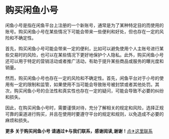 # 购买闲鱼小号

闲鱼小号是指在闲鱼平台上注册的一个新账号，通常是为了某种特定目的而使用的账号。购买闲鱼小号在某些情况下可能会带来一些便利和好处，但也存在一定的风险和不确定性。

首先，购买闲鱼小号可能会带来一定的便利，比如可以避免使用个人主账号进行某些交易时的风险，也可以在某些情况下更好地保护个人隐私。此外，购买闲鱼小号还可以用于特定的营销活动或者推广活动，有助于提升某些商品或服务的曝光度和销量。

然而，购买闲鱼小号也存在一定的风险和不确定性。首先，闲鱼平台对于小号的使用有一定的限制和监管，如果使用不当可能会导致账号被封禁或者其他处罚。其次，购买闲鱼小号的合法性和真实性也存在一定的疑问，可能会导致不必要的纠纷和损失。

因此，在购买闲鱼小号时，需要谨慎对待，充分了解相关的规定和风险，选择正规可靠的渠道进行购买，并且在使用时要遵守平台的规定和规则，以免造成不必要的麻烦和损失。

**更多 关于购买闲鱼小号 请通过✈与我们联系，感谢阅读,谢谢！**[点✈这里联系](https://b.k02.cc)
